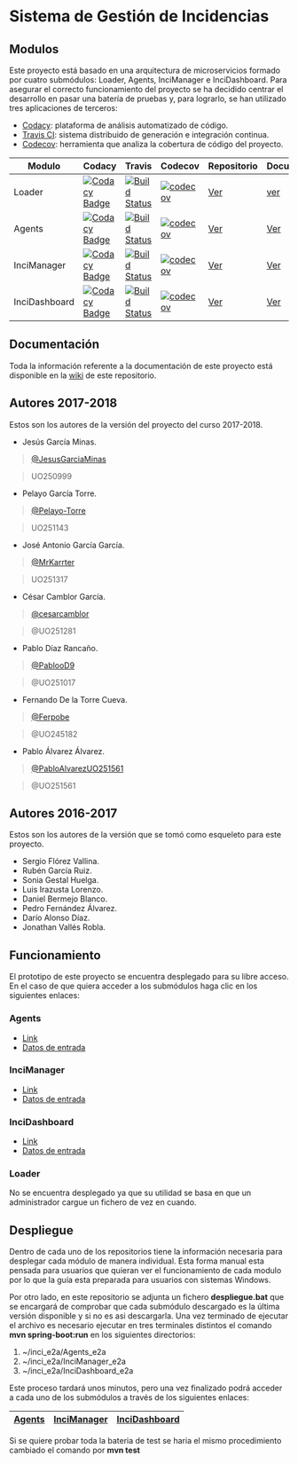 # Sistema de Gestión de Incidencias #

## Modulos ##
Este proyecto está basado en una arquitectura de microservicios formado por cuatro submódulos: Loader, Agents, InciManager e InciDashboard. Para asegurar el correcto funcionamiento del proyecto se ha decidido centrar el desarrollo en pasar una batería de pruebas y, para lograrlo, se han utilizado tres aplicaciones de terceros:
* [Codacy](https://www.codacy.com/): plataforma de análisis automatizado de código.
* [Travis CI](https://travis-ci.org/): sistema distribuido de generación e integración continua.
* [Codecov](https://codecov.io/): herramienta que analiza la cobertura de código del proyecto.

| Modulo | Codacy | Travis | Codecov | Repositorio | Documentación |
| --- | --- | --- | --- | --- | --- |
| Loader | [![Codacy Badge](https://api.codacy.com/project/badge/Grade/512e4b265b9e46a5b0f47bb4ace9f262)](https://www.codacy.com/app/jelabra/Loader_e2a?utm_source=github.com&amp;utm_medium=referral&amp;utm_content=Arquisoft/Loader_e2a&amp;utm_campaign=Badge_Grade) |[![Build Status](https://travis-ci.org/Arquisoft/Loader_e2a.svg?branch=master)](https://travis-ci.org/Arquisoft/Loader_e2a) | [![codecov](https://codecov.io/gh/Arquisoft/Loader_e2a/branch/master/graph/badge.svg)](https://codecov.io/gh/Arquisoft/Loader_e2a) |  [Ver](https://github.com/Arquisoft/Loader_e2a) | [ver](https://github.com/Arquisoft/inci_e2a/wiki/Vistas#Loader) |
| Agents | [![Codacy Badge](https://api.codacy.com/project/badge/Grade/62678ef56d424b1cb7b719e3d279ba67)](https://www.codacy.com/app/jelabra/Agents_e2a?utm_source=github.com&amp;utm_medium=referral&amp;utm_content=Arquisoft/Agents_e2a&amp;utm_campaign=Badge_Grade) |[![Build Status](https://travis-ci.org/Arquisoft/Agents_e2a.svg?branch=master)](https://travis-ci.org/Arquisoft/Agents_e2a) |[![codecov](https://codecov.io/gh/Arquisoft/Agents_e2a/branch/master/graph/badge.svg)](https://codecov.io/gh/Arquisoft/Agents_e2a) | [Ver](https://github.com/Arquisoft/Agents_e2a) | [Ver](https://github.com/Arquisoft/inci_e2a/wiki/Vistas#Agents) |
| InciManager | [![Codacy Badge](https://api.codacy.com/project/badge/Grade/7f82a6aac6f3414f82dfc247aa78d98e)](https://www.codacy.com/app/JesusGarciaMinas/InciManager_e2a?utm_source=github.com&amp;utm_medium=referral&amp;utm_content=Arquisoft/InciManager_e2a&amp;utm_campaign=Badge_Grade) |[![Build Status](https://travis-ci.org/Arquisoft/Agents_e2a.svg?branch=master)](https://travis-ci.org/Arquisoft/InciManager_e2a) |[![codecov](https://codecov.io/gh/Arquisoft/InciManager_e2a/branch/master/graph/badge.svg)](https://codecov.io/gh/Arquisoft/InciManager_e2a) | [Ver](https://github.com/Arquisoft/InciManager_e2a) | [Ver](https://github.com/Arquisoft/inci_e2a/wiki/Vistas#InciManager) |
| InciDashboard | [![Codacy Badge](https://api.codacy.com/project/badge/Grade/5a963e9cc71c4f0c951250172abd6d15)](https://www.codacy.com/app/PablooD9/InciDashboard_e2a?utm_source=github.com&amp;utm_medium=referral&amp;utm_content=Arquisoft/InciDashboard_e2a&amp;utm_campaign=Badge_Grade) |[![Build Status](https://travis-ci.org/Arquisoft/InciDashboard_e2a.svg?branch=master)](https://travis-ci.org/Arquisoft/InciDashboard_e2a) |[![codecov](https://codecov.io/gh/Arquisoft/InciDashboard_e2a/branch/master/graph/badge.svg)](https://codecov.io/gh/Arquisoft/InciDashboard_e2a) | [Ver](https://github.com/Arquisoft/InciDashboard_e2a) | [Ver](https://github.com/Arquisoft/inci_e2a/wiki/Vistas#InciDashboard) |
## Documentación ##

Toda la información referente a la documentación de este proyecto está disponible en la [wiki](https://github.com/Arquisoft/inci_e2a/wiki) de este repositorio.

## Autores 2017-2018 ##

Estos son los autores de la versión del proyecto del curso 2017-2018.

+ Jesús García Minas.
> [@JesusGarciaMinas](https://github.com/JesusGarciaMinas)

> UO250999

+ Pelayo García Torre.
> [@Pelayo-Torre](https://github.com/Pelayo-Torre)

> UO251143

+ José Antonio García García.
> [@MrKarrter](https://github.com/MrKarrter)

> UO251317

+ César Camblor García.
> [@cesarcamblor](https://github.com/cesarcamblor)

> @UO251281

+ Pablo Díaz Rancaño.
> [@PablooD9](https://github.com/PablooD9)

> @UO251017

+ Fernando De la Torre Cueva.
> [@Ferpobe](https://github.com/ferpobe)

> @UO245182

+ Pablo Álvarez Álvarez.
> [@PabloAlvarezUO251561](https://github.com/PabloAlvarezUO251561)

> @UO251561

## Autores 2016-2017 ##

Estos son los autores de la versión que se tomó como esqueleto para este proyecto.

+ Sergio Flórez Vallina.
+ Rubén García Ruiz. 
+ Sonia Gestal Huelga.
+ Luis Irazusta Lorenzo.
+ Daniel Bermejo Blanco.
+ Pedro Fernández Álvarez.
+ Darío Alonso Díaz.
+ Jonathan Vallés Robla.

## Funcionamiento ##
El prototipo de este proyecto se encuentra desplegado para su libre acceso. En el caso de que quiera acceder a los submódulos haga clic en los siguientes enlaces:

### Agents ###
* [Link](http://35.180.34.205:8070)
* [Datos de entrada](https://github.com/Arquisoft/Agents_e2a/blob/master/README.md#DatosEntrada)

### InciManager ###
* [Link](http://52.47.153.181:8085)
* [Datos de entrada](https://github.com/Arquisoft/InciManager_e2a/blob/master/README.md#DatosEntrada)

### InciDashboard ###
* [Link](http://35.180.43.248:8090)
* [Datos de entrada](https://github.com/Arquisoft/InciDashboard_e2a/blob/master/README.md#DatosEntrada)

### Loader ###
No se encuentra desplegado ya que su utilidad se basa en que un administrador cargue un fichero de vez en cuando.

## Despliegue ##
Dentro de cada uno de los repositorios tiene la información necesaria para desplegar cada módulo de manera individual. Esta forma manual esta pensada para usuarios que quieran ver el funcionamiento de cada modulo por lo que la guía esta preparada para usuarios con sistemas Windows.

Por otro lado, en este repositorio se adjunta un fichero **despliegue.bat** que se encargará de comprobar que cada submódulo descargado es la última versión disponible y si no es asi descargarla. Una vez terminado de ejecutar el archivo es necesario ejecutar en tres terminales distintos el comando **mvn spring-boot:run** en los siguientes directorios:
1. ~/inci_e2a/Agents_e2a
2. ~/inci_e2a/InciManager_e2a
3. ~/inci_e2a/InciDashboard_e2a

Este proceso tardará unos minutos, pero una vez finalizado podrá acceder a cada uno de los submódulos a través de los siguientes enlaces:

|[Agents](http://localhost:8070) | [InciManager](http://localhost:8085) | [InciDashboard](http://localhost:8090) |
|--|--|--|

Si se quiere probar toda la bateria de test se haria el mismo procedimiento cambiado el comando por **mvn test**
